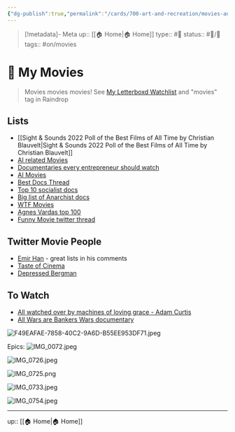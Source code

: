 ```yaml
---
{"dg-publish":true,"permalink":"/cards/700-art-and-recreation/movies-and-tv/my-movies/","title":"My Movies"}
---
```


> [!metadata]- Meta
> up:: [[🏠 Home\|🏠 Home]]
> type:: #📝 
> status:: #📝/🌱 
> tags::  #on/movies 

# 🍿 My Movies

> Movies movies movies! See [‎My Letterboxd Watchlist](https://letterboxd.com/xmartyxcorex/watchlist/) and "movies" tag in Raindrop
## Lists
- [[Sight & Sounds 2022 Poll of the Best Films of All Time by Christian Blauvelt\|Sight & Sounds 2022 Poll of the Best Films of All Time by Christian Blauvelt]]
- [AI related Movies](https://twitter.com/icreatelife/status/1637300116758355969?s=20)
- [Documentaries every entrepreneur should watch](https://twitter.com/lmsqueezy/status/1644010638908243975?s=61&t=gyRX2W0x81b80X8f34EMoQ)
- [AI Movies](https://twitter.com/theaiadvantage/status/1649222136613990400?s=46&t=ltXPd0UXMbjM40a6oiE7aQ)
- [Best Docs Thread](https://x.com/atrightmovies/status/1705612993654882802?s=46&t=ltXPd0UXMbjM40a6oiE7aQ)
- [Top 10 socialist docs](https://reddit.com/r/socialism/s/I7n88ChrOY)
- [Big list of Anarchist docs](https://reddit.com/r/Anarchy101/s/26xkiWtP1Y)
- [WTF Movies](https://x.com/thecinesthetic/status/1712201287184548325?s=61&t=gyRX2W0x81b80X8f34EMoQ)
- [Agnes Vardas top 100](https://x.com/dannydrinkswine/status/1775600347353862192?s=46)
- [Funny Movie twitter thread](https://x.com/emmatolkin/status/1802551728434499921?s=46)

## Twitter Movie People
- [Emir Han](https://x.com/realemirhan?s=21&t=ltXPd0UXMbjM40a6oiE7aQ) - great lists in his comments
- [Taste of Cinema](https://x.com/davidcinema?s=21)
- [Depressed Bergman](https://x.com/dannydrinkswine?s=21)
## To Watch
- [All watched over by machines of loving grace - Adam Curtis](https://topdocumentaryfilms.com/all-watched-over-by-machines-of-loving-grace/)
- [All Wars are Bankers Wars documentary](https://x.com/inversionism/status/1711161404772806973?s=61&t=gyRX2W0x81b80X8f34EMoQ)

![F49EAFAE-7858-40C2-9A6D-B55EE953DF71.jpeg](/img/user/Extras/Attachments/F49EAFAE-7858-40C2-9A6D-B55EE953DF71.jpeg)

Epics:
![IMG_0072.jpeg](/img/user/Extras/Attachments/IMG_0072.jpeg)

![IMG_0726.jpeg](/img/user/Extras/Attachments/IMG_0726.jpeg)

![IMG_0725.png](/img/user/Extras/Attachments/IMG_0725.png)

![IMG_0733.jpeg](/img/user/Extras/Attachments/IMG_0733.jpeg)

![IMG_0754.jpeg](/img/user/Extras/Attachments/IMG_0754.jpeg)


---
up:: [[🏠 Home\|🏠 Home]]

